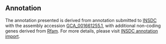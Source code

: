 

Annotation
----------

The annotation presented is derived from annotation submitted to
[INSDC](http://www.insdc.org) with the assembly accession
[GCA\_001661255.1](http://www.ebi.ac.uk/ena/data/view/GCA_001661255.1),
with additional non-coding genes derived from
[Rfam](http://rfam.xfam.org/). For more details, please visit [INSDC
annotation
import](http://ensemblgenomes.org/info/data/insdc_annotation).
